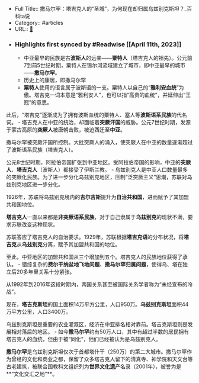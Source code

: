- Full Title:: 撒马尔罕：塔吉克人的“圣城”，为何现在却归属乌兹别克斯坦？_百科ta说
- Category:: #articles
- URL:: [🔗](https://baike.baidu.com/tashuo/browse/content?id=52088533f3069eec3ac55b99&lemmaId=3451285&fromLemmaModule=pcBottom&lemmaTitle=%E6%92%92%E9%A9%AC%E5%B0%94%E7%BD%95&fromModule=lemma_bottom-tashuo-article)
- ### Highlights first synced by #Readwise [[April 11th, 2023]]
    - 中亚最早的民族是古**波斯人**的远亲——**粟特人**（塔吉克人的祖先）。公元前7到前5世纪时期，粟特人在锡尔河流域建立了城市，即中亚最早的城市——**撒马尔罕**。
    - 历史上的康居，即撒马尔罕
    - **粟特人**使用的语言属于波斯语的一支。粟特人以自己的“**雅利安血统**”为傲。塔吉克一词本意是“雅利安人”，也可以指“高贵的血统”，并延伸出“王冠”的意思。

此后，“塔吉克”逐渐成为了拥有波斯血统的粟特人、塞人等**波斯语系民族**的代名词。
    - 塔吉克人在中亚的统治，却面临着**突厥汗国**的威胁。公元7世纪时期，发源于蒙古高原的**突厥人**被唐朝击败，被迫西迁至**中亚**。

撒马尔罕被突厥汗国所控制。大批突厥人的涌入，使突厥人在中亚的数量逐渐超过了波斯语系民族（塔吉克人）。

公元8世纪时期，阿拉伯帝国扩张到中亚地区。受阿拉伯帝国的影响，中亚的**突厥人**、**塔吉克人**（波斯人）都接受了伊斯兰教。
    - 乌兹别克人是中亚人口数量最多的突厥化民族。为了进一步分化乌兹别克地区，压制“泛突厥主义”思潮，苏联对乌兹别克地区进一步分化。

1926年，苏联将乌兹别克境内的**吉尔吉斯**提升为**自治共和国**，进而赋予了其加盟共和国地位。

**塔吉克人**一直以来都是**非突厥语系民族**，对于自己隶属于**乌兹别克**的现状不满，要求苏联改变这种现状。

苏联答应了塔吉克人的自治要求。1929年，苏联根据**塔吉克语**的分布状况，将**塔吉克**从**乌兹别克**分离，赋予其加盟共和国的地位。

至此，中亚地区的加盟共和国从三个增加到五个。塔吉克人的民族地位获得了承认。
    - 错综复杂的**费尔干纳盆地飞地问题**、**撒马尔罕归属问题**，使得乌、塔在独立后20多年里关系十分紧张。

从1992年到2016年这段时期内，两国关系甚至被国际关系学者称为“未经宣布的冷战”。

现在，**塔吉克斯坦**的国土面积14万平方公里，人口950万。**乌兹别克斯坦**面积44万平方公里，人口3400万。

乌兹别克斯坦是重要的农业灌溉区，经济在中亚排名相对靠前。塔吉克斯坦则是发展相对落后的地区。
    - 如今**撒马尔罕**约有50万人口，其中有超过半数的居民拥有塔吉克人的血统，但由于被“同化”，他们已经被认为是乌兹别克人。

**撒马尔罕**是乌兹别克斯坦仅次于首都塔什干（250万）的第二大城市。撒马尔罕作为曾经的文化和商业之都，保留了众多塔吉克人留下的清真寺、神学院和天文台等古老建筑，被联合国教科文组织列为**世界文化遗产**名录（2001年），被誉为是**“文化交汇之地”**。
